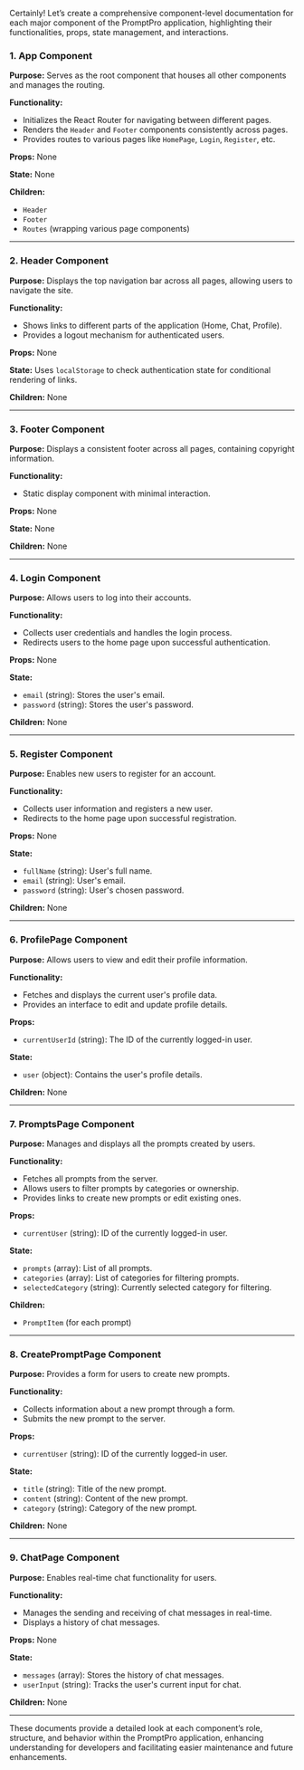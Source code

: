Certainly! Let’s create a comprehensive component-level documentation for each major component of the PromptPro application, highlighting their functionalities, props, state management, and interactions.

### 1. **App Component**

**Purpose:** Serves as the root component that houses all other components and manages the routing.

**Functionality:**
- Initializes the React Router for navigating between different pages.
- Renders the `Header` and `Footer` components consistently across pages.
- Provides routes to various pages like `HomePage`, `Login`, `Register`, etc.

**Props:** None

**State:** None

**Children:**
- `Header`
- `Footer`
- `Routes` (wrapping various page components)

---

### 2. **Header Component**

**Purpose:** Displays the top navigation bar across all pages, allowing users to navigate the site.

**Functionality:**
- Shows links to different parts of the application (Home, Chat, Profile).
- Provides a logout mechanism for authenticated users.

**Props:** None

**State:** Uses `localStorage` to check authentication state for conditional rendering of links.

**Children:** None

---

### 3. **Footer Component**

**Purpose:** Displays a consistent footer across all pages, containing copyright information.

**Functionality:**
- Static display component with minimal interaction.

**Props:** None

**State:** None

**Children:** None

---

### 4. **Login Component**

**Purpose:** Allows users to log into their accounts.

**Functionality:**
- Collects user credentials and handles the login process.
- Redirects users to the home page upon successful authentication.

**Props:** None

**State:**
- `email` (string): Stores the user's email.
- `password` (string): Stores the user's password.

**Children:** None

---

### 5. **Register Component**

**Purpose:** Enables new users to register for an account.

**Functionality:**
- Collects user information and registers a new user.
- Redirects to the home page upon successful registration.

**Props:** None

**State:**
- `fullName` (string): User's full name.
- `email` (string): User's email.
- `password` (string): User's chosen password.

**Children:** None

---

### 6. **ProfilePage Component**

**Purpose:** Allows users to view and edit their profile information.

**Functionality:**
- Fetches and displays the current user's profile data.
- Provides an interface to edit and update profile details.

**Props:** 
- `currentUserId` (string): The ID of the currently logged-in user.

**State:**
- `user` (object): Contains the user's profile details.

**Children:** None

---

### 7. **PromptsPage Component**

**Purpose:** Manages and displays all the prompts created by users.

**Functionality:**
- Fetches all prompts from the server.
- Allows users to filter prompts by categories or ownership.
- Provides links to create new prompts or edit existing ones.

**Props:** 
- `currentUser` (string): ID of the currently logged-in user.

**State:**
- `prompts` (array): List of all prompts.
- `categories` (array): List of categories for filtering prompts.
- `selectedCategory` (string): Currently selected category for filtering.

**Children:**
- `PromptItem` (for each prompt)

---

### 8. **CreatePromptPage Component**

**Purpose:** Provides a form for users to create new prompts.

**Functionality:**
- Collects information about a new prompt through a form.
- Submits the new prompt to the server.

**Props:** 
- `currentUser` (string): ID of the currently logged-in user.

**State:**
- `title` (string): Title of the new prompt.
- `content` (string): Content of the new prompt.
- `category` (string): Category of the new prompt.

**Children:** None

---

### 9. **ChatPage Component**

**Purpose:** Enables real-time chat functionality for users.

**Functionality:**
- Manages the sending and receiving of chat messages in real-time.
- Displays a history of chat messages.

**Props:** None

**State:**
- `messages` (array): Stores the history of chat messages.
- `userInput` (string): Tracks the user's current input for chat.

**Children:** None

---

These documents provide a detailed look at each component’s role, structure, and behavior within the PromptPro application, enhancing understanding for developers and facilitating easier maintenance and future enhancements.